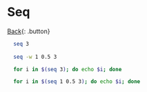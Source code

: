 # Seq

[Back](../index.md#seq){: .button}

```bash
  seq 3
  
  seq -w 1 0.5 3

  for i in $(seq 3); do echo $i; done

  for i in $(seq 1 0.5 3); do echo $i; done
```
